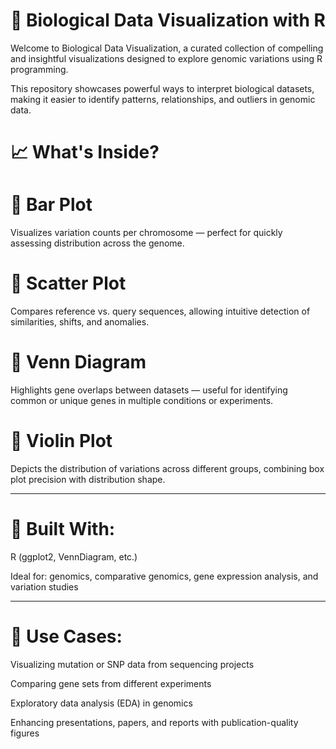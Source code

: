 # 🧬 Biological Data Visualization with R

Welcome to Biological Data Visualization, a curated collection of compelling and insightful visualizations designed to explore genomic variations using R programming.

This repository showcases powerful ways to interpret biological datasets, making it easier to identify patterns, relationships, and outliers in genomic data.
# 📈 What's Inside?

# 🔹 Bar Plot

Visualizes variation counts per chromosome — perfect for quickly assessing distribution across the genome.

# 🔹 Scatter Plot

Compares reference vs. query sequences, allowing intuitive detection of similarities, shifts, and anomalies.

# 🔹 Venn Diagram

Highlights gene overlaps between datasets — useful for identifying common or unique genes in multiple conditions or experiments.

# 🔹 Violin Plot

Depicts the distribution of variations across different groups, combining box plot precision with distribution shape.


---

# 🧪 Built With:

R (ggplot2, VennDiagram, etc.)

Ideal for: genomics, comparative genomics, gene expression analysis, and variation studies



---

# 🚀 Use Cases:

Visualizing mutation or SNP data from sequencing projects

Comparing gene sets from different experiments

Exploratory data analysis (EDA) in genomics

Enhancing presentations, papers, and reports with publication-quality figures
